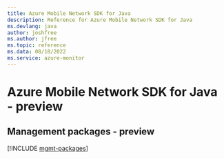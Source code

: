 ```yaml
---
title: Azure Mobile Network SDK for Java
description: Reference for Azure Mobile Network SDK for Java
ms.devlang: java
author: joshfree
ms.author: jfree
ms.topic: reference
ms.data: 08/18/2022
ms.service: azure-monitor
---
```

# Azure Mobile Network SDK for Java - preview

## Management packages - preview
[!INCLUDE [mgmt-packages](mobile-network-mgmt-index.md)]